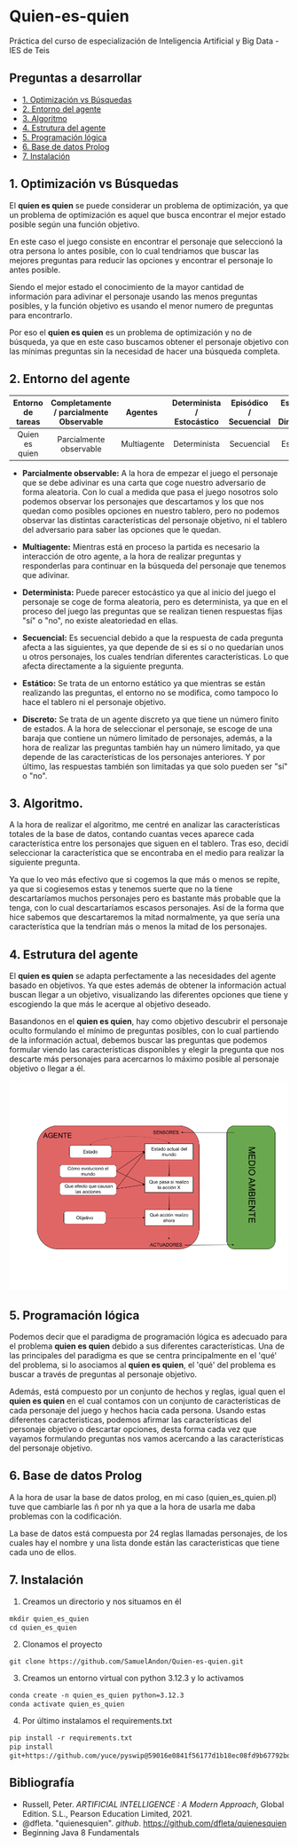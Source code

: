 # Quien-es-quien
Práctica del curso de especialización de Inteligencia Artificial y Big Data - IES de Teis

## Preguntas a desarrollar

 * [1. Optimización vs Búsquedas](#1-optimización-vs-búsquedas)
 * [2. Entorno del agente](#2-entorno-del-agente)
 * [3. Algoritmo](#3-algoritmo)
 * [4. Estrutura del agente](#4-estrutura-del-agente)
 * [5. Programación lógica](#5-programación-lógica)
 * [6. Base de datos Prolog](#6-base-de-datos-prolog)
 * [7. Instalación](#7-instalación)

## 1. Optimización vs Búsquedas

El **quien es quien** se puede considerar un problema de optimización, ya que un problema de optimización es aquel que busca encontrar el mejor estado posible según una función objetivo. 

En este caso el juego consiste en encontrar el personaje que seleccionó la otra persona lo antes posible, con lo cual tendriamos que buscar las mejores preguntas para reducir las opciones y encontrar el personaje lo antes posible.

Siendo el mejor estado el conocimiento de la mayor cantidad de información para adivinar el personaje usando las menos preguntas posibles, y la función objetivo es usando el menor numero de preguntas para encontrarlo.

Por eso el **quien es quien** es un problema de optimización y no de búsqueda, ya que en este caso buscamos obtener el personaje objetivo con las mínimas preguntas sin la necesidad de hacer una búsqueda completa.

## 2. Entorno del agente

Entorno de tareas | Completamente / parcialmente Observable| Agentes | Determinista / Estocástico | Episódico / Secuencial | Estático / Dinámico | Discreto / Continuo
:---: | :---: | :---: | :---: | :---: | :---: | :---: |
 Quien es quien | Parcialmente observable | Multiagente | Determinista | Secuencial | Estático |  Discreto |

- **Parcialmente observable:** A la hora de empezar el juego el personaje que se debe adivinar es una carta que coge nuestro adversario de forma aleatoria. Con lo cual a medida que pasa el juego nosotros solo podemos observar los personajes que descartamos y los que nos quedan como posibles opciones en nuestro tablero, pero no podemos observar las distintas características del personaje objetivo, ni el tablero del adversario para saber las opciones que le quedan.

- **Multiagente:** Mientras está en proceso la partida es necesario la interacción de otro agente, a la hora de realizar preguntas y responderlas para continuar en la búsqueda del personaje que tenemos que adivinar.

- **Determinista:** Puede parecer estocástico ya que al inicio del juego el personaje se coge de forma aleatoria, pero es determinista, ya que en el proceso del juego las preguntas que se realizan tienen respuestas fijas "sí" o "no", no existe aleatoriedad en ellas.

- **Secuencial:** Es secuencial debido a que la respuesta de cada pregunta afecta a las siguientes, ya que depende de si es sí o no quedarían unos u otros personajes, los cuales tendrían diferentes características. Lo que afecta directamente a la siguiente pregunta.

- **Estático:** Se trata de un entorno estático ya que mientras se están realizando las preguntas, el entorno no se modifica, como tampoco lo hace el tablero ni el personaje objetivo.

- **Discreto:** Se trata de un agente discreto ya que tiene un número finito de estados. A la hora de seleccionar el personaje, se escoge de una baraja que contiene un número limitado de personajes, además, a la hora de realizar las preguntas también hay un número limitado, ya que depende de las características de los personajes anteriores. Y por último, las respuestas también son limitadas ya que solo pueden ser "sí" o "no".

## 3. Algoritmo.

A la hora de realizar el algoritmo, me centré en analizar las características totales de la base de datos, contando cuantas veces aparece cada característica entre los personajes que siguen en el tablero. Tras eso, decidí seleccionar la característica que se encontraba en el medio para realizar la siguiente pregunta. 

Ya que lo veo más efectivo que si cogemos la que más o menos se repite, ya que si cogiesemos estas y tenemos suerte que no la tiene descartaríamos muchos personajes pero es bastante más probable que la tenga, con lo cual descartaríamos escasos personajes. Así de la forma que hice sabemos que descartaremos la mitad normalmente, ya que sería una característica que la tendrían más o menos la mitad de los personajes.

## 4. Estrutura del agente

El **quien es quien** se adapta perfectamente a las necesidades del agente basado en objetivos. Ya que estes además de obtener la información actual buscan llegar a un objetivo, visualizando las diferentes opciones que tiene y escogiendo la que más le acerque al objetivo deseado.

Basandonos en el **quien es quien**, hay como objetivo descubrir el personaje oculto formulando el mínimo de preguntas posibles, con lo cual partiendo de la información actual, debemos buscar las preguntas que podemos formular viendo las características disponibles y elegir la pregunta que nos descarte más personajes para acercarnos lo máximo posible al personaje objetivo o llegar a él.

![Modelo agente inteligente](./doc/programa_agente_quien_es_quien.png)

## 5. Programación lógica

Podemos decir que el paradigma de programación lógica es adecuado para el problema **quien es quien** debido a sus diferentes características. Una de las principales del paradigma es que se centra principalmente en el 'qué' del problema, si lo asociamos al **quien es quien**, el 'qué' del problema es buscar a través de preguntas al personaje objetivo.

Además, está compuesto por un conjunto de hechos y reglas, igual quen el **quien es quien** en el cual contamos con un conjunto de características de cada personaje del juego y hechos hacia cada persona. Usando estas diferentes caracteristicas, podemos afirmar las características del personaje objetivo o descartar opciones, desta forma cada vez que vayamos formulando preguntas nos vamos acercando a las características del personaje objetivo.

## 6. Base de datos Prolog

A la hora de usar la base de datos prolog, en mi caso (quien_es_quien.pl) tuve que cambiarle las ñ por nh ya que a la hora de usarla me daba problemas con la codificación.

La base de datos está compuesta por 24 reglas llamadas personajes, de los cuales hay el nombre y una lista donde están las caracteristicas que tiene cada uno de ellos.

## 7. Instalación

1. Creamos un directorio y nos situamos en él
```
mkdir quien_es_quien
cd quien_es_quien
```

2. Clonamos el proyecto
```
git clone https://github.com/SamuelAndon/Quien-es-quien.git
```

3. Creamos un entorno virtual con python 3.12.3 y lo activamos
```
conda create -n quien_es_quien python=3.12.3
conda activate quien_es_quien
```

4. Por último instalamos el requirements.txt 
```
pip install -r requirements.txt
pip install git+https://github.com/yuce/pyswip@59016e0841f56177d1b18ec08fd9b67792bd0a97
```  

## Bibliografía

- Russell, Peter. _ARTIFICIAL INTELLIGENCE : A Modern Approach_, Global Edition. S.L., Pearson Education Limited, 2021.
- @dfleta. "quienesquien". _github_. https://github.com/dfleta/quienesquien
- Beginning Java 8 Fundamentals